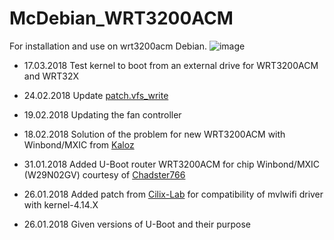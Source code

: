 # McDebian_WRT3200ACM
For installation and use on wrt3200acm Debian.
![image](https://github.com/ValCher1961/McDebian_WRT3200ACM/blob/master/debian.png)

* 17.03.2018 Test kernel to boot from an external drive for WRT3200ACM and WRT32X

* 24.02.2018 Update [patch.vfs_write](https://github.com/hauke/mwlwifi/commit/eac34911c6f5ff2e7e6e4ecd41c5dd10f97bd4ce)

* 19.02.2018 Updating the fan controller

* 18.02.2018 Solution of the problem for new WRT3200ACM with Winbond/MXIC from [Kaloz](https://git.openwrt.org/?p=openwrt/staging/kaloz.git;a=commit;h=7ae59a2f288ba1cef23b20e1d36e199e8c646245)

* 31.01.2018 Added U-Boot router WRT3200ACM for chip Winbond/MXIC (W29N02GV) courtesy of [Chadster766](https://github.com/Chadster766)

* 26.01.2018 Added patch from [Cilix-Lab](https://github.com/cilix-lab/ubuntu-wrt/blob/master/patches/vfs_write.patch) for compatibility of mvlwifi driver with kernel-4.14.X

* 26.01.2018 Given versions of U-Boot and their purpose
